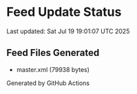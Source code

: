 # Feed Update Status
Last updated: Sat Jul 19 19:01:07 UTC 2025

## Feed Files Generated
- master.xml (79938 bytes)

Generated by GitHub Actions
